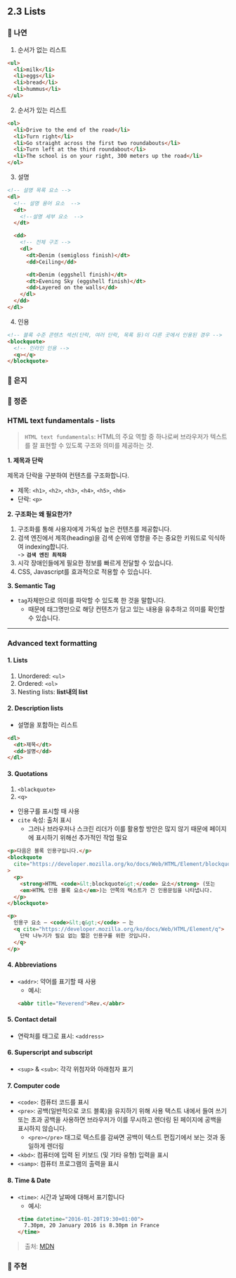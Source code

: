 ## 2.3 Lists

### 📝 나연

1. 순서가 없는 리스트

```html
<ul>
  <li>milk</li>
  <li>eggs</li>
  <li>bread</li>
  <li>hummus</li>
</ul>
```

2. 순서가 있는 리스트

```html
<ol>
  <li>Drive to the end of the road</li>
  <li>Turn right</li>
  <li>Go straight across the first two roundabouts</li>
  <li>Turn left at the third roundabout</li>
  <li>The school is on your right, 300 meters up the road</li>
</ol>
```

3. 설명

```html
<!-- 설명 목록 요소 -->
<dl>
  <!-- 설명 용어 요소  -->
  <dt>
    <!--설명 세부 요소  -->
  </dt>

  <dd>
    <!-- 전체 구조 -->
    <dl>
      <dt>Denim (semigloss finish)</dt>
      <dd>Ceiling</dd>

      <dt>Denim (eggshell finish)</dt>
      <dt>Evening Sky (eggshell finish)</dt>
      <dd>Layered on the walls</dd>
    </dl>
  </dd>
</dl>
```

4. 인용

```html
<!-- 블록 수준 콘텐츠 섹션(단락, 여러 단락, 목록 등)이 다른 곳에서 인용된 경우 -->
<blockquote>
  <!-- 인라인 인용 -->
  <q></q>
</blockquote>
```

### 📝 은지

### 📝 정준

### HTML text fundamentals - lists

> `HTML text fundamentals`: HTML의 주요 역할 중 하나로써 브라우저가 텍스트를 잘 표현할 수 있도록 구조와 의미를 제공하는 것.

**1. 제목과 단락**

제목과 단락을 구분하여 컨텐츠를 구조화합니다.

- 제목: `<h1>`, `<h2>`, `<h3>`, `<h4>`, `<h5>`, `<h6>`
- 단락: `<p>`

**2. 구조화는 왜 필요한가?**

1. 구조화를 통해 사용자에게 가독성 높은 컨텐츠를 제공합니다.
2. 검색 엔진에서 제목(heading)을 검색 순위에 영향을 주는 중요한 키워드로 익식하여 indexing합니다.  
   -> **`검색 엔진 최적화`**
3. 시각 장애인들에게 필요한 정보를 빠르게 전달할 수 있습니다.
4. CSS, Javascript를 효과적으로 적용할 수 있습니다.

**3. Semantic Tag**

- `tag`자체만으로 의미를 파악할 수 있도록 한 것을 말합니다.
  - 때문에 태그명만으로 해당 컨텐츠가 담고 있는 내용을 유추하고 의미를 확인할 수 있습니다.

---

### Advanced text formatting

#### 1. Lists

1. Unordered: `<ul>`
2. Ordered: `<ol>`
3. Nesting lists: **list내의 list**

#### 2. Description lists

- 설명을 포함하는 리스트

```html
<dl>
  <dt>제목</dt>
  <dd>설명</dd>
</dl>
```

#### 3. Quotations

1. `<blackquote>`
2. `<q>`

- 인용구를 표시할 때 사용
- `cite` 속성: 출처 표시
  - 그러나 브라우저나 스크린 리더가 이를 활용할 방안은 많지 않기 때문에 페이지에 표시하기 위해선 추가적인 작업 필요

```html
<p>다음은 블록 인용구입니다.</p>
<blockquote
  cite="https://developer.mozilla.org/ko/docs/Web/HTML/Element/blockquote"
>
  <p>
    <strong>HTML <code>&lt;blockquote&gt;</code> 요소</strong> (또는
    <em>HTML 인용 블록 요소</em>)는 안쪽의 텍스트가 긴 인용문임을 나타냅니다.
  </p>
</blockquote>

<p>
  인용구 요소 — <code>&lt;q&gt;</code> — 는
  <q cite="https://developer.mozilla.org/ko/docs/Web/HTML/Element/q">
    단락 나누기가 필요 없는 짧은 인용구를 위한 것입니다.
  </q>
</p>
```

#### 4. Abbreviations

- `<addr>`: 약어를 표기할 때 사용
  - 예시:
  ```html
  <abbr title="Reverend">Rev.</abbr>
  ```

#### 5. Contact detail

- 연락처를 태그로 표시: `<address>`

#### 6. Superscript and subscript

- `<sup>` & `<sub>`: 각각 위첨자와 아래첨자 표기

#### 7. Computer code

- `<code>`: 컴퓨터 코드를 표시
- `<pre>`: 공백(일반적으로 코드 블록)을 유지하기 위해 사용 택스트 내에서 들여 쓰기 또는 초과 공백을 사용하면 브라우저가 이를 무시하고 렌더링 된 페이지에 공백을 표시하지 않습니다.
  - `<pre></pre>` 태그로 텍스트를 감싸면 공백이 텍스트 편집기에서 보는 것과 동일하게 렌더링
- `<kbd>`: 컴퓨터에 입력 된 키보드 (및 기타 유형) 입력을 표시
- `<samp>`: 컴퓨터 프로그램의 출력을 표시

#### 8. Time & Date

- `<time>`: 시간과 날짜에 대해서 표기합니다
  - 예시:
  ```html
  <time datetime="2016-01-20T19:30+01:00">
    7.30pm, 20 January 2016 is 8.30pm in France
  </time>
  ```

> 출처: [MDN](https://developer.mozilla.org/ko/docs/Learn/HTML/Introduction_to_HTML/Advanced_text_formatting#%EC%BB%B4%ED%93%A8%ED%84%B0_%EC%BD%94%EB%93%9C%EB%A5%BC_%EB%82%98%ED%83%80%EB%82%B4%EA%B8%B0)

### 📝 주현
